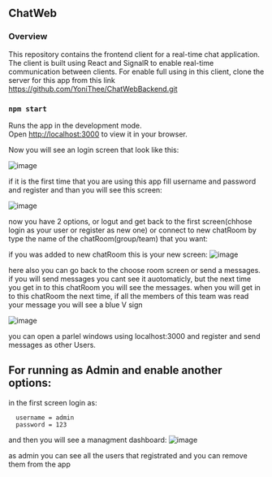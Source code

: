 ## ChatWeb
### Overview
This repository contains the frontend client for a real-time chat application. The client is built using React and SignalR to enable real-time communication between clients. For enable full using in this client, clone the server for this app from this link https://github.com/YoniThee/ChatWebBackend.git

### `npm start`

Runs the app in the development mode.\
Open [http://localhost:3000](http://localhost:3000) to view it in your browser.

Now you will see an login screen that look like this:

![image](https://github.com/user-attachments/assets/63425609-92a9-4859-9cf6-30137504aee7)

if it is the first time that you are using this app fill username and password and register
and than you will see this screen:

![image](https://github.com/user-attachments/assets/26f7bee3-6b9a-4a18-a087-55342c193944)

now you have 2 options, or logut and get back to the first screen(chhose login as your user or register as new one) or connect to new chatRoom by type the name of the chatRoom(group/team) that you want:

if you was added to new chatRoom this is your new screen:
![image](https://github.com/user-attachments/assets/0247bb4e-0698-4fc2-a74b-d77357ea009e)

here also you can go back to the choose room screen or send a messages.
if you will send messages you cant see it auotomaticly, but the next time you get in to this chatRoom you will see the messages.
when you will get in to this chatRoom the next time, if all the members of this team was read your message you will see a blue V sign

![image](https://github.com/user-attachments/assets/c9cdadaa-8985-42b1-b43c-dcb836c85bd5)

you can open a parlel windows using localhost:3000 and register and send messages as other Users.

## For running as Admin and enable another options:

in the first screen login as:
```
  username = admin
  password = 123
```

and then you will see a managment dashboard:
![image](https://github.com/user-attachments/assets/d9196985-c4c6-4df0-98ce-ed8f4fd22c96)

as admin you can see all the users that registrated and you can remove them from the app
